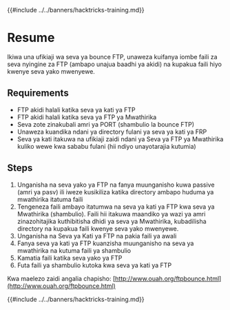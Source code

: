 {{#include ../../banners/hacktricks-training.md}}

# Resume

Ikiwa una ufikiaji wa seva ya bounce FTP, unaweza kuifanya iombe faili za seva nyingine za FTP \(ambapo unajua baadhi ya akidi\) na kupakua faili hiyo kwenye seva yako mwenyewe.

## Requirements

- FTP akidi halali katika seva ya kati ya FTP
- FTP akidi halali katika seva ya FTP ya Mwathirika
- Seva zote zinakubali amri ya PORT \(shambulio la bounce FTP\)
- Unaweza kuandika ndani ya directory fulani ya seva ya kati ya FRP
- Seva ya kati itakuwa na ufikiaji zaidi ndani ya Seva ya FTP ya Mwathirika kuliko wewe kwa sababu fulani \(hii ndiyo unayotarajia kutumia\)

## Steps

1. Unganisha na seva yako ya FTP na fanya muunganisho kuwa passive \(amri ya pasv\) ili iweze kusikiliza katika directory ambapo huduma ya mwathirika itatuma faili
2. Tengeneza faili ambayo itatumwa na seva ya kati ya FTP kwa seva ya Mwathirika \(shambulio\). Faili hii itakuwa maandiko ya wazi ya amri zinazohitajika kuthibitisha dhidi ya seva ya Mwathirika, kubadilisha directory na kupakua faili kwenye seva yako mwenyewe.
3. Unganisha na Seva ya Kati ya FTP na pakia faili ya awali
4. Fanya seva ya kati ya FTP kuanzisha muunganisho na seva ya mwathirika na kutuma faili ya shambulio
5. Kamatia faili katika seva yako ya FTP
6. Futa faili ya shambulio kutoka kwa seva ya kati ya FTP

Kwa maelezo zaidi angalia chapisho: [http://www.ouah.org/ftpbounce.html](http://www.ouah.org/ftpbounce.html)

{{#include ../../banners/hacktricks-training.md}}
